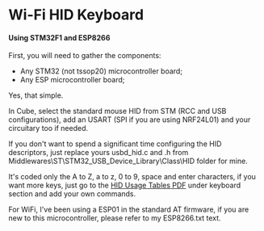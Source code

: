 # Wi-Fi HID Keyboard 
#### Using STM32F1 and ESP8266

First, you will need to gather the components:
* Any STM32 (not tssop20) microcontroller board;
* Any ESP microcontroller board;

Yes, that simple.

In Cube, select the standard mouse HID from STM (RCC and USB configurations), add an USART (SPI if you are using NRF24L01) and your circuitary too if needed.

If you don't want to spend a significant time configuring the HID descriptors, just replace yours usbd_hid.c and .h from Middlewares\ST\STM32_USB_Device_Library\Class\HID folder for mine.

It's coded only the A to Z, a to z, 0 to 9, space and enter characters, if you want more keys, just go to the [HID Usage Tables PDF](http://www.usb.org/developers/hidpage/Hut1_12v2.pdf) under keyboard section and add your own commands.

For WiFi, I've been using a ESP01 in the standard AT firmware, if you are new to this microcontroller, please refer to my ESP8266.txt text.